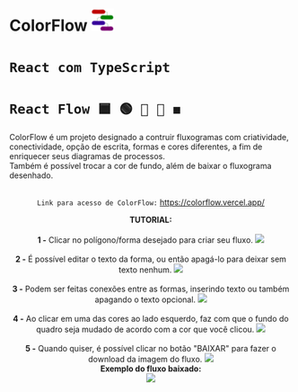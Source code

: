 # ColorFlow <img src="https://github.com/IgorBandeira/ColorFlow/blob/main/public/colorflow_icon.png" alt="ColorFlow" width="40" />

# `React com TypeScript`
# `React Flow 🟦 🟢 🔶 🔺 ◼️`
ColorFlow é um projeto designado a contruir fluxogramas com criatividade, conectividade, opção de escrita, formas e cores diferentes, a fim de enriquecer seus diagramas de processos. 
<br>
Também é possível trocar a cor de fundo, além de baixar o fluxograma desenhado.
<br><br>
<div align="center">
  
`Link para acesso de ColorFlow:` https://colorflow.vercel.app/

<div/>
<div align="center"><strong>TUTORIAL:</strong></div>
<br>
<strong>1 -</strong> Clicar no polígono/forma desejado para criar seu fluxo.
 <img src="https://github.com/IgorBandeira/ColorFlow/assets/106918230/d54608d6-aefe-4d27-8178-f9b6d7588cd0"/>
 <br><br>
 <strong>2 -</strong> É possível editar o texto da forma, ou então apagá-lo para deixar sem texto nenhum.
  <img src="https://github.com/IgorBandeira/ColorFlow/assets/106918230/3972efaf-9d99-40cb-947d-53be0e582d9a"/>
 <br><br>
 <strong>3 -</strong> Podem ser feitas conexões entre as formas, inserindo texto ou também apagando o texto opcional.
 <img src="https://github.com/IgorBandeira/ColorFlow/assets/106918230/b52f6e9c-92b5-455d-b742-0c09e969c9c0"/>
 <br><br>
 <strong>4 -</strong> Ao clicar em uma das cores ao lado esquerdo, faz com que o fundo do quadro seja mudado de acordo com a cor que você clicou.
 <img src="https://github.com/IgorBandeira/ColorFlow/assets/106918230/b9e9c6a4-3252-40e0-81a1-64d94e01049b"/>
 <br><br>
 <strong>5 -</strong> Quando quiser, é possível clicar no botão "BAIXAR" para fazer o download da imagem do fluxo.
  <img src="https://github.com/IgorBandeira/ColorFlow/assets/106918230/282e4854-efb5-4941-936c-afdb48db461d"/>
  <br> <div align="center"><strong>Exemplo do fluxo baixado:</strong></div>
    <img src="https://github.com/IgorBandeira/ColorFlow/assets/106918230/24835808-74b1-4ace-9a68-4a83e3de69a8"/>








